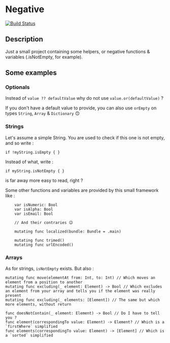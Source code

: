 # Negative

[![Build Status](https://travis-ci.com/DamienBallenghien/Negative.svg?branch=master)](https://travis-ci.com/DamienBallenghien/Negative)

## Description
Just a small project containing some helpers, or negative functions &amp; variables (.isNotEmpty, for example). 


## Some examples

### Optionals

Instead of `value ?? defaultValue` why do not use `value.or(defaultValue)` ?

If you don't have a default value to provide, you can also use `orEmpty` on types `String`, `Array` & `Dictionary` 🙃


### Strings

Let's assume a simple String. You are used to check if this one is not empty, and so write :

`if !myString.isEmpty { }`

Instead of what, write :

`if myString.isNotEmpty { }`

is far away more easy to read, right ?


Some other functions and variables are provided by this small framework like : 

```
    var isNumeric: Bool
    var isAlpha: Bool
    var isEmail: Bool

    // And their contraries 😉

    mutating func localized(bundle: Bundle = .main)

    mutating func trimed()
    mutating func urlEncoded()
```


### Arrays

As for strings, `isNotEmpty` exists. But also : 

```
mutating func move(elementAt from: Int, to: Int) // Which moves an element from a position to another
mutating func excluding(_ element: Element) -> Bool // Which excludes an element from your array and tells you if the element was really present
mutating func excluding(_ elements: [Element]) // The same but which more elements, without return

func doesNotContain(_ element: Element) -> Bool // Do I have to tell you ?
func element(correspondingTo value: Element) -> Element? // Which is a `firstWhere` simplified
func elements(correspondingTo value: Element) -> [Element] // Which is a `sorted` simplified
```


